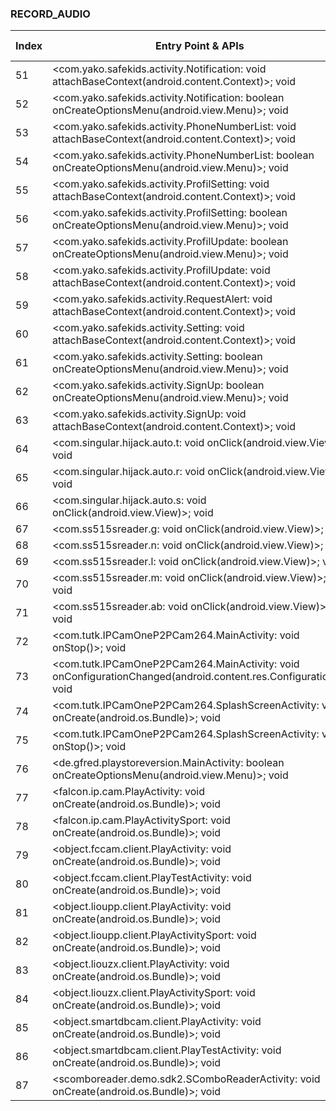 ### RECORD_AUDIO
| Index | Entry Point & APIs | Screen shot | Resource id | Label |
| ------------- | ------------- | ------------- |-------------|-------------|
| 51 | <com.yako.safekids.activity.Notification: void attachBaseContext(android.content.Context)>; void <init> | ![](D:\COSMOS\output\py\Play_win8\Libraries_Demo\com.safekids.android\com.yako.safekids.activity.Notification.png) |  | F |
| 52 | <com.yako.safekids.activity.Notification: boolean onCreateOptionsMenu(android.view.Menu)>; void <init> | ![](D:\COSMOS\output\py\Play_win8\Libraries_Demo\com.safekids.android\com.yako.safekids.activity.Notification.png) |  | F |
| 53 | <com.yako.safekids.activity.PhoneNumberList: void attachBaseContext(android.content.Context)>; void <init> | ![](D:\COSMOS\output\py\Play_win8\Libraries_Demo\com.safekids.android\com.yako.safekids.activity.PhoneNumberList.png) |  | F |
| 54 | <com.yako.safekids.activity.PhoneNumberList: boolean onCreateOptionsMenu(android.view.Menu)>; void <init> | ![](D:\COSMOS\output\py\Play_win8\Libraries_Demo\com.safekids.android\com.yako.safekids.activity.PhoneNumberList.png) |  | F |
| 55 | <com.yako.safekids.activity.ProfilSetting: void attachBaseContext(android.content.Context)>; void <init> | ![](D:\COSMOS\output\py\Play_win8\Libraries_Demo\com.safekids.android\com.yako.safekids.activity.ProfilSetting.png) |  | F |
| 56 | <com.yako.safekids.activity.ProfilSetting: boolean onCreateOptionsMenu(android.view.Menu)>; void <init> | ![](D:\COSMOS\output\py\Play_win8\Libraries_Demo\com.safekids.android\com.yako.safekids.activity.ProfilSetting.png) |  | F |
| 57 | <com.yako.safekids.activity.ProfilUpdate: boolean onCreateOptionsMenu(android.view.Menu)>; void <init> | ![](D:\COSMOS\output\py\Play_win8\Libraries_Demo\com.safekids.android\com.yako.safekids.activity.ProfilUpdate.png) |  | F |
| 58 | <com.yako.safekids.activity.ProfilUpdate: void attachBaseContext(android.content.Context)>; void <init> | ![](D:\COSMOS\output\py\Play_win8\Libraries_Demo\com.safekids.android\com.yako.safekids.activity.ProfilUpdate.png) |  | F |
| 59 | <com.yako.safekids.activity.RequestAlert: void attachBaseContext(android.content.Context)>; void <init> | ![](D:\COSMOS\output\py\Play_win8\Libraries_Demo\com.safekids.android\com.yako.safekids.activity.RequestAlert.png) |  | F |
| 60 | <com.yako.safekids.activity.Setting: void attachBaseContext(android.content.Context)>; void <init> | ![](D:\COSMOS\output\py\Play_win8\Libraries_Demo\com.safekids.android\com.yako.safekids.activity.Setting.png) |  | F |
| 61 | <com.yako.safekids.activity.Setting: boolean onCreateOptionsMenu(android.view.Menu)>; void <init> | ![](D:\COSMOS\output\py\Play_win8\Libraries_Demo\com.safekids.android\com.yako.safekids.activity.Setting.png) |  | F |
| 62 | <com.yako.safekids.activity.SignUp: boolean onCreateOptionsMenu(android.view.Menu)>; void <init> | ![](D:\COSMOS\output\py\Play_win8\Libraries_Demo\com.safekids.android\com.yako.safekids.activity.SignUp.png) |  | F |
| 63 | <com.yako.safekids.activity.SignUp: void attachBaseContext(android.content.Context)>; void <init> | ![](D:\COSMOS\output\py\Play_win8\Libraries_Demo\com.safekids.android\com.yako.safekids.activity.SignUp.png) |  | F |
| 64 | <com.singular.hijack.auto.t: void onClick(android.view.View)>; void <init> | ![](D:\COSMOS\output\py\Play_win8\Libraries_Demo\com.singular.hijack.auto\com.singular.hijack.auto.SReaderActivity.png) |  | F |
| 65 | <com.singular.hijack.auto.r: void onClick(android.view.View)>; void <init> | ![](D:\COSMOS\output\py\Play_win8\Libraries_Demo\com.singular.hijack.auto\com.singular.hijack.auto.SReaderActivity.png) |  | F |
| 66 | <com.singular.hijack.auto.s: void onClick(android.view.View)>; void <init> | ![](D:\COSMOS\output\py\Play_win8\Libraries_Demo\com.singular.hijack.auto\com.singular.hijack.auto.SReaderActivity.png) |  | F |
| 67 | <com.ss515sreader.g: void onClick(android.view.View)>; void <init> | ![](D:\COSMOS\output\py\Play_win8\Libraries_Demo\com.ss515sreader\com.ss515sreader.LoadInitKeyActivity.png) |  | F |
| 68 | <com.ss515sreader.n: void onClick(android.view.View)>; void <init> | ![](D:\COSMOS\output\py\Play_win8\Libraries_Demo\com.ss515sreader\com.ss515sreader.ReadCardActivity.png) |  | F |
| 69 | <com.ss515sreader.l: void onClick(android.view.View)>; void <init> | ![](D:\COSMOS\output\py\Play_win8\Libraries_Demo\com.ss515sreader\com.ss515sreader.ReadCardActivity.png) |  | F |
| 70 | <com.ss515sreader.m: void onClick(android.view.View)>; void <init> | ![](D:\COSMOS\output\py\Play_win8\Libraries_Demo\com.ss515sreader\com.ss515sreader.ReadCardActivity.png) |  | F |
| 71 | <com.ss515sreader.ab: void onClick(android.view.View)>; void <init> | ![](D:\COSMOS\output\py\Play_win8\Libraries_Demo\com.ss515sreader\com.ss515sreader.SReaderActivity.png) |  | F |
| 72 | <com.tutk.IPCamOneP2PCam264.MainActivity: void onStop()>; void <init> | ![](D:\COSMOS\output\py\Play_win8\Libraries_Demo\com.tutk.IPCamOneP2PCamLive\com.tutk.IPCamOneP2PCam264.MainActivity.png) |  | D |
| 73 | <com.tutk.IPCamOneP2PCam264.MainActivity: void onConfigurationChanged(android.content.res.Configuration)>; void <init> | ![](D:\COSMOS\output\py\Play_win8\Libraries_Demo\com.tutk.IPCamOneP2PCamLive\com.tutk.IPCamOneP2PCam264.MainActivity.png) |  | D |
| 74 | <com.tutk.IPCamOneP2PCam264.SplashScreenActivity: void onCreate(android.os.Bundle)>; void <init> | ![](D:\COSMOS\output\py\Play_win8\Libraries_Demo\com.tutk.IPCamOneP2PCamLive\com.tutk.IPCamOneP2PCam264.SplashScreenActivity.png) |  | D |
| 75 | <com.tutk.IPCamOneP2PCam264.SplashScreenActivity: void onStop()>; void <init> | ![](D:\COSMOS\output\py\Play_win8\Libraries_Demo\com.tutk.IPCamOneP2PCamLive\com.tutk.IPCamOneP2PCam264.SplashScreenActivity.png) |  | D |
| 76 | <de.gfred.playstoreversion.MainActivity: boolean onCreateOptionsMenu(android.view.Menu)>; void <init> | ![](D:\COSMOS\output\py\Play_win8\Libraries_Demo\de.gfred.playstoreversionexample\de.gfred.playstoreversion.MainActivity.png) |  | D |
| 77 | <falcon.ip.cam.PlayActivity: void onCreate(android.os.Bundle)>; void <init> | ![](D:\COSMOS\output\py\Play_win8\Libraries_Demo\falcon.ip.cam\falcon.ip.cam.PlayActivity.png) |  | |
| 78 | <falcon.ip.cam.PlayActivitySport: void onCreate(android.os.Bundle)>; void <init> | ![](D:\COSMOS\output\py\Play_win8\Libraries_Demo\falcon.ip.cam\falcon.ip.cam.PlayActivitySport.png) |  | |
| 79 | <object.fccam.client.PlayActivity: void onCreate(android.os.Bundle)>; void <init> | ![](D:\COSMOS\output\py\Play_win8\Libraries_Demo\object.fccam.client\object.fccam.client.PlayActivity.png) |  | |
| 80 | <object.fccam.client.PlayTestActivity: void onCreate(android.os.Bundle)>; void <init> | ![](D:\COSMOS\output\py\Play_win8\Libraries_Demo\object.fccam.client\object.fccam.client.PlayTestActivity.png) |  | |
| 81 | <object.lioupp.client.PlayActivity: void onCreate(android.os.Bundle)>; void <init> | ![](D:\COSMOS\output\py\Play_win8\Libraries_Demo\object.lioupp.client\object.lioupp.client.PlayActivity.png) |  | |
| 82 | <object.lioupp.client.PlayActivitySport: void onCreate(android.os.Bundle)>; void <init> | ![](D:\COSMOS\output\py\Play_win8\Libraries_Demo\object.lioupp.client\object.lioupp.client.PlayActivitySport.png) |  | |
| 83 | <object.liouzx.client.PlayActivity: void onCreate(android.os.Bundle)>; void <init> | ![](D:\COSMOS\output\py\Play_win8\Libraries_Demo\object.liouzx.client\object.liouzx.client.PlayActivity.png) |  | |
| 84 | <object.liouzx.client.PlayActivitySport: void onCreate(android.os.Bundle)>; void <init> | ![](D:\COSMOS\output\py\Play_win8\Libraries_Demo\object.liouzx.client\object.liouzx.client.PlayActivitySport.png) |  | |
| 85 | <object.smartdbcam.client.PlayActivity: void onCreate(android.os.Bundle)>; void <init> | ![](D:\COSMOS\output\py\Play_win8\Libraries_Demo\object.smartdbcam.client\object.smartdbcam.client.PlayActivity.png) |  | |
| 86 | <object.smartdbcam.client.PlayTestActivity: void onCreate(android.os.Bundle)>; void <init> | ![](D:\COSMOS\output\py\Play_win8\Libraries_Demo\object.smartdbcam.client\object.smartdbcam.client.PlayTestActivity.png) |  | |
| 87 | <scomboreader.demo.sdk2.SComboReaderActivity: void onCreate(android.os.Bundle)>; void <init> | ![](D:\COSMOS\output\py\Play_win8\Libraries_Demo\scomboreader.demo.sdk2\scomboreader.demo.sdk2.SComboReaderActivity.png) |  | F |
